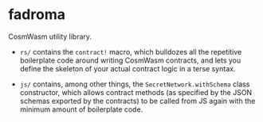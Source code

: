 # fadroma

CosmWasm utility library.

* `rs/` contains the `contract!` macro, which bulldozes all the repetitive
  boilerplate code around writing CosmWasm contracts, and lets you
  define the skeleton of your actual contract logic in a terse syntax.

* `js/` contains, among other things, the `SecretNetwork.withSchema`
  class constructor, which allows contract methods (as specified by the
  JSON schemas exported by the contracts) to be called from JS again
  with the minimum amount of boilerplate code.
